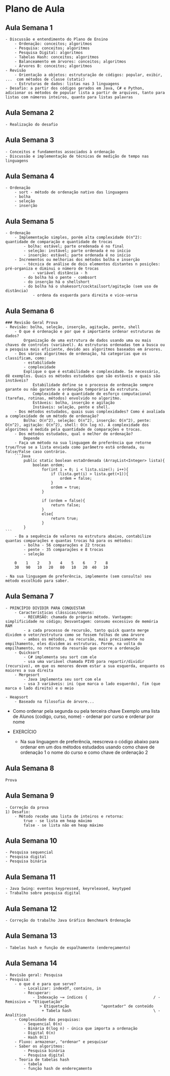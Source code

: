 # Plano de Aula

## Aula Semana 1
    - Discussão e entendimento do Plano de Ensino
        - Ordenação: conceitos; algoritmos
        - Pesquisa: conceitos; algoritmos
        - Pesquisa Digital: algoritmos
        - Tabelas Hash: conceitos; algoritmos
        - Balanceamento em árvores: conceitos; algoritmos
        - Árvores B: conceitos; algoritmos
    - Revisão
        - Orientação a objetos: estruturação de códigos: popular, exibir, ...  com métodos de classe (static)
        - Estruturas de dados: listas nas 3 linguagens
    - Desafio: a partir dos códigos gerados em Java, C# e Python, adicionar os métodos de popular lista a partir de arquivos, tanto para listas com números inteiros, quanto para listas palavras

## Aula Semana 2
    - Realização do desafio

## Aula Semana 3
    - Conceitos e fundamentos associados à ordenação
    - Discussão e implementação de técnicas de medição de tempo nas linguagens

## Aula Semana 4
    - Ordenação
        - sort - método de ordenação nativo das linguagens
        - bolha
        - seleção
        - inserção

## Aula Semana 5
    - Ordenação
        - Implementação simples, porém alta complexidade O(n^2): quantidade de comparação e quantidade de trocas
            - bolha: estável; parte oredenada é no final
            - seleção: instável; parte ordenada é no início
            - inserção: estável; parte ordenada é no início
        - Incrementos ou melhorias dos métodos bolha e inserção
            - técnica de análise de dois elementos distantes n posições: pré-organiza e diminui o número de trocas
                - variável distância - h
            - do bolha há o pente - combsort
            - do inserção há o shellshort
            - do bolha há o shakesort/cocktailsort/agitação (sem uso de distância)
                - ordena da esquerda para direita e vice-versa

## Aula Semana 6
    ### Revisão Geral Prova
    - Revisão: bolha, seleção, inserção, agitação, pente, shell
        - O que é ordenação e por que é importante ordenar estruturas de dados?
            Organização de uma estrutura de dados usando uma ou mais chaves de controles (variável). As estruturas ordenadas tem a busca ou a pesquisa mais eficiente, devido aos algoritmos baseados em árvores.
        - Dos vários algoritmos de ordenação, há categorias que os classificam, como:
            - estabilidade
            - complexidade
            Explique o que é estabilidade e complexidade. Se necessário, dê exemplos. Quais os métodos estudados que são estáveis e quais são instáveis?
                Estabilidade define se o processo de ordenação sempre garante ou não garante a ordenação temporária da estrutura. 
                Complexidade é a quantidade de esforço computacional (tarefas, rotinas, métodos) envolvido no algoritmo.
                Estáveis: bolha, inserção e agitação
                Instáveis: seleção, pente e shell.
        - Dos métodos estudados, quais suas complexidades? Como é avaliada a complexidade de um método de ordenação?
            Bolha: O(n^2), seleção: O(n^2), inserção: O(n^2), pente: O(n^2), agitação: O(n^2), shell: O(n log n). A complexidade dos algoritmos é medida pela quantidade de comparações e trocas.
        - Dos métodos estudados, qual o melhor de ordenação?
            Depende
        - Faça um método na sua linguagem de preferência que retorne true/True se a lista enviada como parâmetro está ordenada, ou false/False caso contrário.
        ```Java
            public static boolean estaOrdenada (ArrayList<Integer> lista){
                boolean ordem;
                    for(int i = 0; i < lista.size(); i++){
                        if (lista.get(i) > lista.get(+1)){
                            ordem = false;
                        }
                        ordem = true;
                    }
                    
                    if (ordem = false){
                        return false;
                    }
                    else{
                        return true;
                    }
            }
    ```
        - Da a sequência de valores na estrutura abaixo, contabilize quantas comparações e quantas trocas há para os métodos:
            - bolha - 56 comparações e 22 trocas
            - pente - 35 comparações e 8 trocas
            - seleção

        0    1    2    3    4    5    6    7    8   
        30   90   10   20   80   10   20  40   10

    - Na sua linguagem de preferência, implemente (sem consulta) seu método escolhido para saber.

## Aula Semana 7
    - PRINCÍPIO DIVIDIR PARA CONQUISTAR
        - Características clássicas/comuns:
            - RECURSÃO: chamada do próprio método. Vantagem: simplificidade no código; Desvantagem: consumo excessivo de memória RAM
            - a cada processo de recursão, tanto quick quanto merge dividem o vetor/estrutura como se fossem folhas de uma árvore
            - ambos os métodos, na recursão, mais precisamente no empilhamento, eles dividem as estruturas. Porém, na volta do empilhamento, no retorno da resursão que ocorre a ordenação
        - Quicksort
            - C# implementa seu sort com ele
            - usa uma variável chamada PIVO para repartir/dividir (recursivo), em que os menores devem estar a sua esquerda, enquanto os maiores a sua direita
        - Mergesort
            - Java implementa seu sort com ele
            - usa 3 variáveis: ini (que marca o lado esquerdo), fim (que marca o lado direito) e o meio
            
    - Heapsort
        - Baseado na filosofia de árvore...

- Como ordenar pela segunda ou pela terceira chave
      Exemplo uma lista de Alunos (codigo, curso, nome) - ordenar por curso e ordenar por nome

- EXERCÍCIO
    - Na sua linguagem de preferência, reescreva o código abaixo para ordenar em um dos métodos estudados usando como chave de ordenação 1 o nome do curso e como chave de ordenação 2
 
## Aula Semana 8
    Prova

## Aula Semana 9
    - Correção da prova
    1) Desafio:
        - Método recebe uma lista de inteiros e retorna:
            true - se lista em heap máximo
            false - se lista não em heap máximo

## Aula Semana 10
    - Pesquisa sequencial
    - Pesquisa digital
    - Pesquisa binária

## Aula Semana 11
    - Java Swing: eventos keypressed, keyreleased, keytyped
    - Trabalho sobre pesquisa digital

## Aula Semana 12
    - Correção do trabalho Java Gráfico Benchmark Ordenação

## Aula Semana 13
    - Tabelas hash e função de espalhamento (endereçamento)

## Aula Semana 14
    - Revisão geral: Pesquisa
    - Pesquisa:
        - o que é e para que serve?
            - Localizar: indexOf, contains, in
            - Recuperar: 
                - Indexação ~= índices {                             / - Remissivo = "Etiquetação"
                   > Etiquetação              "apontador" de conteúdo 
                    + Tabela hash                                    \ - Analítico
        - Complexidade das pesquisas:
            - Sequencial 0(n)
            - Binária 0(log n) - única que importa a ordenação
            - Digital 0(n)
            - Hash 0(1)
        - Fluxo: armazenar, "ordenar" e pesquisar
        - Saber os algoritmos:
            - Pesquisa binária
            - Pesquisa digital
        - Teoria de tabelas hash
            - tabela
            - função hash de endereçamento
